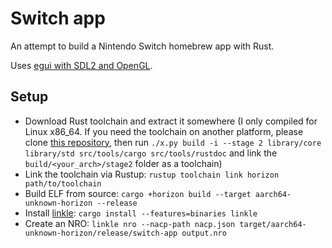 # Switch app

An attempt to build a Nintendo Switch homebrew app with Rust.

Uses [egui with SDL2 and OpenGL](https://github.com/ArjunNair/egui_sdl2_gl.git).

## Setup

- Download Rust toolchain and extract it somewhere (I only compiled for Linux x86_64.
  If you need the toolchain on another platform, please clone [this repository](https://gitlab.com/NX-rs/rust),
  then run `./x.py build -i --stage 2 library/core library/std src/tools/cargo src/tools/rustdoc` and link the `build/<your_arch>/stage2` folder as a toolchain)
- Link the toolchain via Rustup: `rustup toolchain link horizon path/to/toolchain`
- Build ELF from source: `cargo +horizon build --target aarch64-unknown-horizon --release`
- Install [linkle](https://github.com/MegatonHammer/linkle): `cargo install --features=binaries linkle`
- Create an NRO: `linkle nro --nacp-path nacp.json target/aarch64-unknown-horizon/release/switch-app output.nro`
